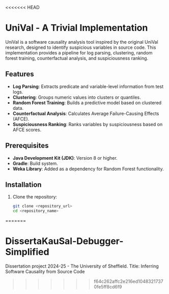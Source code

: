 <<<<<<< HEAD
# UniVal - A Trivial Implementation

UniVal is a software causality analysis tool inspired by the original UniVal research, designed to identify suspicious variables in source code. This implementation provides a pipeline for log parsing, clustering, random forest training, counterfactual analysis, and suspiciousness ranking.

## Features

- **Log Parsing**: Extracts predicate and variable-level information from test logs.
- **Clustering**: Groups numeric values into clusters or quantiles.
- **Random Forest Training**: Builds a predictive model based on clustered data.
- **Counterfactual Analysis**: Calculates Average Failure-Causing Effects (AFCE).
- **Suspiciousness Ranking**: Ranks variables by suspiciousness based on AFCE scores.

## Prerequisites

- **Java Development Kit (JDK)**: Version 8 or higher.
- **Gradle**: Build system.
- **Weka Library**: Added as a dependency for Random Forest functionality.

## Installation

1. Clone the repository:
   ```bash
   git clone <repository_url>
   cd <repository_name>
=======
# DissertaKauSal-Debugger-Simplified
Dissertation project 2024-25 - The University of Sheffield. Title: Inferring Software Causality from Source Code
>>>>>>> f64c262affc2e216ed10483217370fe5ff8cd6f9
